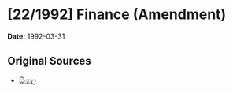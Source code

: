 # [22/1992] Finance (Amendment)

**Date:** 1992-03-31

## Original Sources

- [සිංහල](https://documents.gov.lk/view/acts/1992/3/22-1992_S.pdf)
